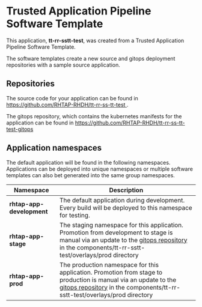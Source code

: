 # Trusted Application Pipeline Software Template

This application, **tt-rr-sstt-test**, was created from a Trusted Application Pipeline Software Template.

The software templates create a new source and gitops deployment repositories with a sample source application. 

## Repositories

The source code for your application can be found in [https://github.com/RHTAP-RHDH/tt-rr-ss-tt-test ](https://github.com/RHTAP-RHDH/tt-rr-ss-tt-test ).
 
The gitops repository, which contains the kubernetes manifests for the application can be found in 
[https://github.com/RHTAP-RHDH/tt-rr-ss-tt-test-gitops ](https://github.com/RHTAP-RHDH/tt-rr-ss-tt-test-gitops ) 

## Application namespaces 

The default application will be found in the following namespaces. Applications can be deployed into unique namespaces or multiple software templates can also bet generated into the same group namespaces.  

|  Namespace   |  Description   |  
| -------- | -------- |   
| **rhtap-app-development** | The default application during development. Every build will be deployed to this namespace for testing. | 
| **rhtap-app-stage** | The staging namespace for this application. Promotion from development to stage is manual via an update to the [gitops repository](https://github.com/RHTAP-RHDH/tt-rr-ss-tt-test-gitops ) in the components/tt-rr-sstt-test/overlays/prod directory |  
| **rhtap-app-prod** | The production namespace for this application. Promotion from stage to production is manual via an update to the [gitops repository](https://github.com/RHTAP-RHDH/tt-rr-ss-tt-test-gitops ) in the components/tt-rr-sstt-test/overlays/prod directory | 
